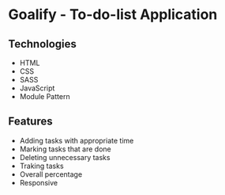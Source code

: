 # Goalify - To-do-list Application

## Technologies

-   HTML
-   CSS
-   SASS
-   JavaScript
-   Module Pattern

## Features

-   Adding tasks with appropriate time
-   Marking tasks that are done
-   Deleting unnecessary tasks
-   Traking tasks
-   Overall percentage
-   Responsive
